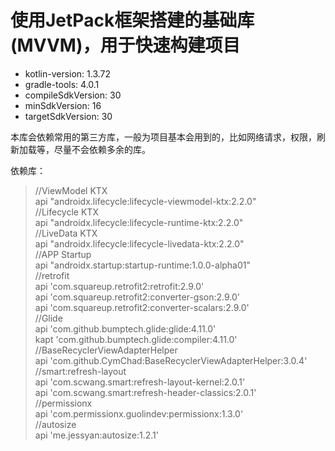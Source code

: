# 使用JetPack框架搭建的基础库(MVVM)，用于快速构建项目

- kotlin-version: 1.3.72
- gradle-tools: 4.0.1
- compileSdkVersion: 30
- minSdkVersion: 16
- targetSdkVersion: 30

本库会依赖常用的第三方库，一般为项目基本会用到的，比如网络请求，权限，刷新加载等，尽量不会依赖多余的库。

依赖库：

> //ViewModel KTX  
api "androidx.lifecycle:lifecycle-viewmodel-ktx:2.2.0"  
//Lifecycle KTX  
api "androidx.lifecycle:lifecycle-runtime-ktx:2.2.0"  
//LiveData KTX  
api "androidx.lifecycle:lifecycle-livedata-ktx:2.2.0"  
//APP Startup  
api "androidx.startup:startup-runtime:1.0.0-alpha01"  
//retrofit  
api 'com.squareup.retrofit2:retrofit:2.9.0'  
api 'com.squareup.retrofit2:converter-gson:2.9.0'  
api 'com.squareup.retrofit2:converter-scalars:2.9.0'  
//Glide  
api 'com.github.bumptech.glide:glide:4.11.0'  
kapt 'com.github.bumptech.glide:compiler:4.11.0'  
//BaseRecyclerViewAdapterHelper  
api 'com.github.CymChad:BaseRecyclerViewAdapterHelper:3.0.4'  
//smart:refresh-layout  
api 'com.scwang.smart:refresh-layout-kernel:2.0.1'  
api 'com.scwang.smart:refresh-header-classics:2.0.1'  
//permissionx  
api 'com.permissionx.guolindev:permissionx:1.3.0'  
//autosize  
api 'me.jessyan:autosize:1.2.1'  